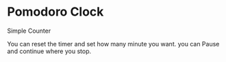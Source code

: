 # Pomodoro Clock

Simple Counter

You can reset the timer and set how many minute you want.
you can Pause and continue where you stop.   